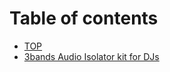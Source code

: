 # Table of contents

* [TOP](README.md)
* [3bands Audio Isolator kit for DJs](3bands-audio-isolator-kit-for-djs.md)

